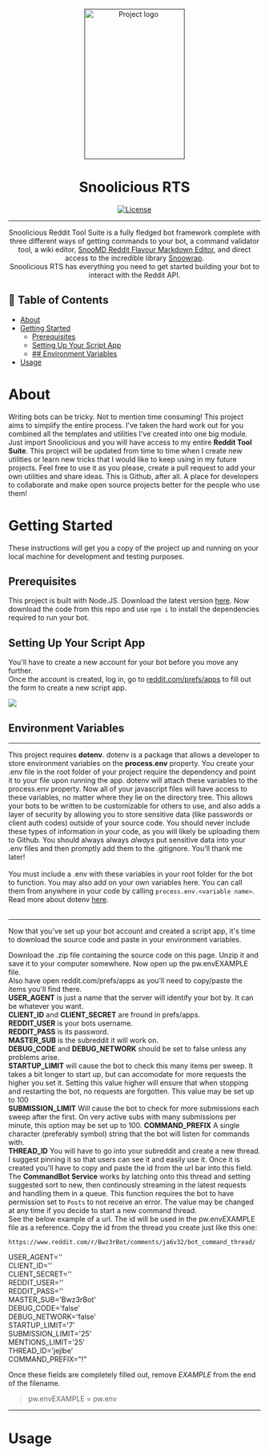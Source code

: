 <p align="center">
  <a href="" rel="noopener">
 <img width=200px height=300px src="https://imgur.com/ciey6EG.jpg" alt="Project logo"></a>
</p>

<h1 align="center">Snoolicious RTS</h1>

<div align="center">

[![License](https://img.shields.io/badge/license-MIT-blue.svg)](/LICENSE)

</div>

---

<p align="center"> Snoolicious Reddit Tool Suite is a fully fledged bot framework complete with three different ways of getting commands to your bot, a command validator tool, a wiki editor, <a href='https://github.com/web-temps/SnooMD'>SnooMD Reddit Flavour Markdown Editor</a>, and direct access to the incredible library <a href="https://github.com/not-an-aardvark/snoowrap">Snoowrap</a>.<br>
Snoolicious RTS has everything you need to get started building your bot to interact with the Reddit API.
    <br> 
</p>

## 📝 Table of Contents

- [About <a name = "about"></a>](#about-)
- [Getting Started <a name = "getting_started"></a>](#getting-started-)
  - [Prerequisites <a name = "prereq"></a>](#prerequisites-)
  - [Setting Up Your Script App <a name = "script_app"></a>](#setting-up-your-script-app-)
  - [## Environment Variables <a name = "env_var"></a>](#h2-idenvironment-variables--66environment-variables-h2)
- [Usage <a name="usage"></a>](#usage-)


# About <a name = "about"></a>

Writing bots can be tricky. Not to mention time consuming! This project aims to simplify the entire process. I've taken the hard work out for you combined all the templates and utilities I've created into one big module. Just import Snoolicious and you will have access to my entire __Reddit Tool Suite__. This project will be updated from time to time when I create new utilities or learn new tricks that I would like to keep using in my future projects. Feel free to use it as you please, create a pull request to add your own utilities and share ideas. This is Github, after all. A place for developers to collaborate and make open source projects better for the people who use them!


# Getting Started <a name = "getting_started"></a>

These instructions will get you a copy of the project up and running on your local machine for development and testing purposes.

## Prerequisites <a name = "prereq"></a>

This project is built with Node.JS. Download the latest version [here](https://nodejs.org/en/download/). Now download the code from this repo and use `npm i` to install the dependencies required to run your bot.


## Setting Up Your Script App <a name = "script_app"></a>

You'll have to create a new account for your bot before you move any further.\
Once the account is created, log in, go to [reddit.com/prefs/apps](https://www.reddit.com/prefs/apps) to fill out the form to create a new script app.


<img src='https://i.imgur.com/yq8akJ7.png'>

## Environment Variables <a name = "env_var"></a>
-----



This project requires __dotenv__. dotenv is a package that allows a developer to store environment variables on the __process.env__ property. You create your .env file in the root folder of your project require the dependency and point it to your file upon running the app. dotenv will attach these variables to the process.env property. Now all of your javascript files will have access to these variables, no matter where they lie on the directory tree. This allows your bots to be written to be customizable for others to use, and also adds a layer of security by allowing you to store sensitive data (like passwords or client auth codes) outside of your source code. You should never include these types of information in your code, as you will likely be uploading them to Github. You should always always *always* put sensitive data into your .env files and then promptly add them to the .gitignore. You'll thank me later!\
<br>
You must include a .env with these variables in your root folder for the bot to function. You may also add on your own variables here. You can call them from anywhere in your code by calling ```process.env.<variable name>```. Read more about dotenv [here](https://www.npmjs.com/package/dotenv).\
<br>
___
Now that you've set up your bot account and created a script app, it's time to download the source code and paste in your environment variables.

Download the .zip file containing the source code on this page. Unzip it and save it to your computer somewhere. Now open up the pw.envEXAMPLE file.\
Also have open reddit.com/prefs/apps as you'll need to copy/paste the items you'll find there.\
__USER_AGENT__ is just a name that the server will identify your bot by. It can be whatever you want.\
__CLIENT_ID__ and __CLIENT_SECRET__ are fround in prefs/apps.\
__REDDIT_USER__ is your bots username.\
__REDDIT_PASS__ is its password.\
__MASTER_SUB__ is the subreddit it will work on.\
__DEBUG_CODE__ and __DEBUG_NETWORK__ should be set to false unless any problems arise.\
__STARTUP_LIMIT__ will cause the bot to check this many items per sweep. It takes a bit longer to start up, but can accomodate for more requests the higher you set it. Setting this value higher will ensure that when stopping and restarting the bot, no requests are forgotten. This value may be set up to 100\
__SUBMISSION_LIMIT__ Will cause the bot to check for more submissions each sweep after the first. On very active subs with many submissions per minute, this option may be set up to 100.
__COMMAND_PREFIX__ A single character (preferably symbol) string that the bot will listen for commands with.\
__THREAD_ID__ You will have to go into your subreddit and create a new thread. I suggest pinning it so that users can see it and easily use it. Once it is created you'll have to copy and paste the id from the url bar into this field. The __CommandBot Service__ works by latching onto this thread and setting suggested sort to new, then continously streaming in the latest requests and handling them in a queue. This function requires the bot to have permission set to `Posts` to not receive an error. The value may be changed at any time if you decide to start a new command thread.\
See the below example of a url. The id will be used in the pw.envEXAMPLE file as a reference. Copy the id from the thread you create just like this one:

```
https://www.reddit.com/r/Bwz3rBot/comments/ja6v32/bot_command_thread/
```





USER_AGENT=''\
CLIENT_ID=''\
CLIENT_SECRET=''\
REDDIT_USER=''\
REDDIT_PASS=''\
MASTER_SUB='Bwz3rBot'\
DEBUG_CODE='false'\
DEBUG_NETWORK='false'\
STARTUP_LIMIT='7'\
SUBMISSION_LIMIT='25'\
MENTIONS_LIMIT='25'\
THREAD_ID='jejlbe'\
COMMAND_PREFIX="!"
    


Once these fields are completely filled out, remove <i>EXAMPLE</i> from the end of the filename.


> pw.envEXAMPLE = pw.env
_____
# Usage <a name="usage"></a>